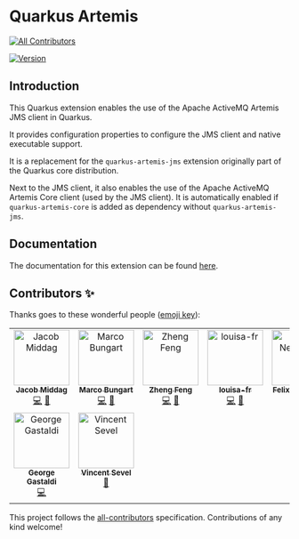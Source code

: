 # Quarkus Artemis
<!-- ALL-CONTRIBUTORS-BADGE:START - Do not remove or modify this section -->
[![All Contributors](https://img.shields.io/badge/all_contributors-9-orange.svg?style=flat-square)](#contributors-)
<!-- ALL-CONTRIBUTORS-BADGE:END -->

[![Version](https://img.shields.io/maven-central/v/io.quarkiverse.artemis/quarkus-artemis-jms?logo=apache-maven&style=flat-square)](https://search.maven.org/artifact/io.quarkiverse.artemis/quarkus-artemis-jms)

## Introduction

This Quarkus extension enables the use of the Apache ActiveMQ Artemis JMS client in Quarkus.

It provides configuration properties to configure the JMS client and native executable support.

It is a replacement for the `quarkus-artemis-jms` extension originally part of the Quarkus core distribution.

Next to the JMS client, it also enables the use of the Apache ActiveMQ Artemis Core client (used by the JMS client).
It is automatically enabled if `quarkus-artemis-core` is added as dependency without `quarkus-artemis-jms`.

## Documentation

The documentation for this extension can be found [here](https://docs.quarkiverse.io/quarkus-artemis/dev/index.html).

## Contributors ✨

Thanks goes to these wonderful people ([emoji key](https://allcontributors.org/docs/en/emoji-key)):

<!-- ALL-CONTRIBUTORS-LIST:START - Do not remove or modify this section -->
<!-- prettier-ignore-start -->
<!-- markdownlint-disable -->
<table>
  <tbody>
    <tr>
      <td align="center" valign="top" width="14.28%"><a href="https://github.com/middagj"><img src="https://avatars.githubusercontent.com/u/157566?v=4?s=100" width="100px;" alt="Jacob Middag"/><br /><sub><b>Jacob Middag</b></sub></a><br /><a href="https://github.com/quarkiverse/quarkus-artemis/commits?author=middagj" title="Code">💻</a> <a href="#maintenance-middagj" title="Maintenance">🚧</a></td>
      <td align="center" valign="top" width="14.28%"><a href="https://github.com/turing85"><img src="https://avatars.githubusercontent.com/u/32584495?v=4?s=100" width="100px;" alt="Marco Bungart"/><br /><sub><b>Marco Bungart</b></sub></a><br /><a href="https://github.com/quarkiverse/quarkus-artemis/commits?author=turing85" title="Code">💻</a> <a href="#maintenance-turing85" title="Maintenance">🚧</a></td>
      <td align="center" valign="top" width="14.28%"><a href="https://zhfeng.github.io/"><img src="https://avatars.githubusercontent.com/u/1246139?v=4?s=100" width="100px;" alt="Zheng Feng"/><br /><sub><b>Zheng Feng</b></sub></a><br /><a href="https://github.com/quarkiverse/quarkus-artemis/commits?author=zhfeng" title="Code">💻</a> <a href="#maintenance-zhfeng" title="Maintenance">🚧</a></td>
      <td align="center" valign="top" width="14.28%"><a href="https://github.com/louisa-fr"><img src="https://avatars.githubusercontent.com/u/126324666?v=4?s=100" width="100px;" alt="louisa-fr"/><br /><sub><b>louisa-fr</b></sub></a><br /><a href="https://github.com/quarkiverse/quarkus-artemis/commits?author=louisa-fr" title="Code">💻</a> <a href="#maintenance-louisa-fr" title="Maintenance">🚧</a></td>
      <td align="center" valign="top" width="14.28%"><a href="https://fxnn.de/"><img src="https://avatars.githubusercontent.com/u/6599417?v=4?s=100" width="100px;" alt="Felix Neumann"/><br /><sub><b>Felix Neumann</b></sub></a><br /><a href="https://github.com/quarkiverse/quarkus-artemis/commits?author=fxnn" title="Documentation">📖</a></td>
      <td align="center" valign="top" width="14.28%"><a href="https://www.linkedin.com/in/dreampearl/"><img src="https://avatars.githubusercontent.com/u/16265285?v=4?s=100" width="100px;" alt="Rakhi Kumari"/><br /><sub><b>Rakhi Kumari</b></sub></a><br /><a href="https://github.com/quarkiverse/quarkus-artemis/commits?author=DreamPearl" title="Code">💻</a></td>
      <td align="center" valign="top" width="14.28%"><a href="https://github.com/gtudan"><img src="https://avatars.githubusercontent.com/u/419425?v=4?s=100" width="100px;" alt="Gregor Tudan"/><br /><sub><b>Gregor Tudan</b></sub></a><br /><a href="https://github.com/quarkiverse/quarkus-artemis/commits?author=gtudan" title="Code">💻</a></td>
    </tr>
    <tr>
      <td align="center" valign="top" width="14.28%"><a href="http://gastaldi.wordpress.com"><img src="https://avatars.githubusercontent.com/u/54133?v=4?s=100" width="100px;" alt="George Gastaldi"/><br /><sub><b>George Gastaldi</b></sub></a><br /><a href="https://github.com/quarkiverse/quarkus-artemis/commits?author=gastaldi" title="Code">💻</a></td>
      <td align="center" valign="top" width="14.28%"><a href="https://github.com/vsevel"><img src="https://avatars.githubusercontent.com/u/6041620?v=4?s=100" width="100px;" alt="Vincent Sevel"/><br /><sub><b>Vincent Sevel</b></sub></a><br /><a href="https://github.com/quarkiverse/quarkus-artemis/issues?q=author%3Avsevel" title="Bug reports">🐛</a></td>
    </tr>
  </tbody>
</table>

<!-- markdownlint-restore -->
<!-- prettier-ignore-end -->

<!-- ALL-CONTRIBUTORS-LIST:END -->

This project follows the [all-contributors](https://github.com/all-contributors/all-contributors) specification. Contributions of any kind welcome!
